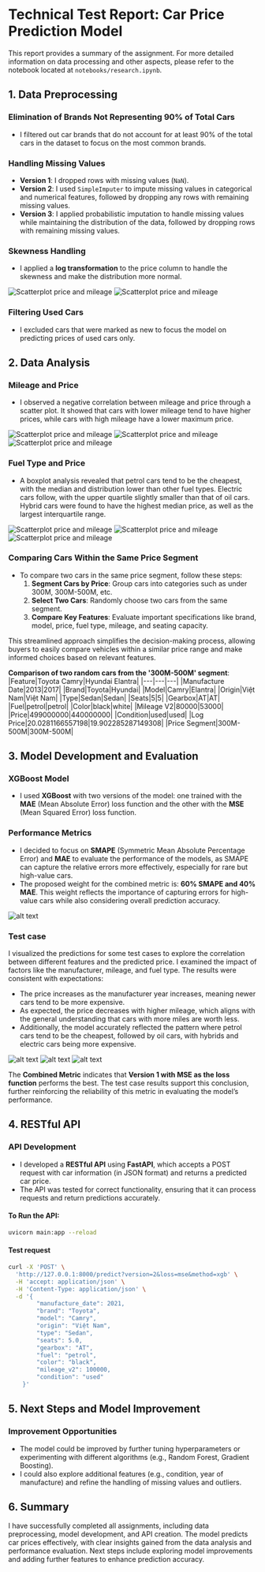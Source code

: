 # Technical Test Report: Car Price Prediction Model

This report provides a summary of the assignment. For more detailed information on data processing and other aspects, please refer to the notebook located at `notebooks/research.ipynb`.

## 1. Data Preprocessing

### Elimination of Brands Not Representing 90% of Total Cars
- I filtered out car brands that do not account for at least 90% of the total cars in the dataset to focus on the most common brands.

### Handling Missing Values
- **Version 1**: I dropped rows with missing values (`NaN`).
- **Version 2**: I used `SimpleImputer` to impute missing values in categorical and numerical features, followed by dropping any rows with remaining missing values.
- **Version 3**: I applied probabilistic imputation to handle missing values while maintaining the distribution of the data, followed by dropping rows with remaining missing values.

### Skewness Handling
- I applied a **log transformation** to the price column to handle the skewness and make the distribution more normal.

![Scatterplot price and mileage](images/distribution_price.png) 
![Scatterplot price and mileage](images/distribution_log_price.png)

### Filtering Used Cars
- I excluded cars that were marked as new to focus the model on predicting prices of used cars only.

## 2. Data Analysis

### Mileage and Price
- I observed a negative correlation between mileage and price through a scatter plot. It showed that cars with lower mileage tend to have higher prices, while cars with high mileage have a lower maximum price.

![Scatterplot price and mileage](images/price_mileage1.png)
![Scatterplot price and mileage](images/price_mileage2.png)
![Scatterplot price and mileage](images/price_mileage3.png)

### Fuel Type and Price
- A boxplot analysis revealed that petrol cars tend to be the cheapest, with the median and distribution lower than other fuel types. Electric cars follow, with the upper quartile slightly smaller than that of oil cars. Hybrid cars were found to have the highest median price, as well as the largest interquartile range.

![Scatterplot price and mileage](images/price_fuel1.png) 
![Scatterplot price and mileage](images/price_fuel2.png)
![Scatterplot price and mileage](images/price_fuel3.png)

### Comparing Cars Within the Same Price Segment
- To compare two cars in the same price segment, follow these steps:
  1. **Segment Cars by Price**: Group cars into categories such as under 300M, 300M-500M, etc.
  2. **Select Two Cars**: Randomly choose two cars from the same segment.
  3. **Compare Key Features**: Evaluate important specifications like brand, model, price, fuel type, mileage, and seating capacity.

This streamlined approach simplifies the decision-making process, allowing buyers to easily compare vehicles within a similar price range and make informed choices based on relevant features.

**Comparison of two random cars from the '300M-500M' segment**:
|Feature|Toyota Camry|Hyundai Elantra|
|---|---|---|
|Manufacture Date|2013|2017|
|Brand|Toyota|Hyundai|
|Model|Camry|Elantra|
|Origin|Việt Nam|Việt Nam|
|Type|Sedan|Sedan|
|Seats|5|5|
|Gearbox|AT|AT|
|Fuel|petrol|petrol|
|Color|black|white|
|Mileage V2|80000|53000|
|Price|499000000|440000000|
|Condition|used|used|
|Log Price|20\.0281166557198|19\.902285287149308|
|Price Segment|300M-500M|300M-500M|

## 3. Model Development and Evaluation

### XGBoost Model
- I used **XGBoost** with two versions of the model: one trained with the **MAE** (Mean Absolute Error) loss function and the other with the **MSE** (Mean Squared Error) loss function.

### Performance Metrics
- I decided to focus on **SMAPE** (Symmetric Mean Absolute Percentage Error) and **MAE** to evaluate the performance of the models, as SMAPE can capture the relative errors more effectively, especially for rare but high-value cars.
- The proposed weight for the combined metric is: **60% SMAPE and 40% MAE**. This weight reflects the importance of capturing errors for high-value cars while also considering overall prediction accuracy.

![alt text](images/evaluate.png)

### Test case
I visualized the predictions for some test cases to explore the correlation between different features and the predicted price. I examined the impact of factors like the manufacturer, mileage, and fuel type. The results were consistent with expectations: 

- The price increases as the manufacturer year increases, meaning newer cars tend to be more expensive.
- As expected, the price decreases with higher mileage, which aligns with the general understanding that cars with more miles are worth less.
- Additionally, the model accurately reflected the pattern where petrol cars tend to be the cheapest, followed by oil cars, with hybrids and electric cars being more expensive.

![alt text](images/manufacture_pred.png) 
![alt text](images/mileage_pred.png) 
![alt text](images/fuel_pred.png)

The **Combined Metric** indicates that **Version 1 with MSE as the loss function** performs the best. The test case results support this conclusion, further reinforcing the reliability of this metric in evaluating the model’s performance.

## 4. RESTful API

### API Development
- I developed a **RESTful API** using **FastAPI**, which accepts a POST request with car information (in JSON format) and returns a predicted car price.
- The API was tested for correct functionality, ensuring that it can process requests and return predictions accurately.

#### To Run the API:
```bash
uvicorn main:app --reload
```

#### Test request
```bash
curl -X 'POST' \
  'http://127.0.0.1:8000/predict?version=2&loss=mse&method=xgb' \
  -H 'accept: application/json' \
  -H 'Content-Type: application/json' \
  -d '{
        "manufacture_date": 2021,
        "brand": "Toyota",
        "model": "Camry",
        "origin": "Việt Nam",
        "type": "Sedan",
        "seats": 5.0,
        "gearbox": "AT",
        "fuel": "petrol",
        "color": "black",
        "mileage_v2": 100000,
        "condition": "used"
    }'

```

## 5. Next Steps and Model Improvement

### Improvement Opportunities
- The model could be improved by further tuning hyperparameters or experimenting with different algorithms (e.g., Random Forest, Gradient Boosting).
- I could also explore additional features (e.g., condition, year of manufacture) and refine the handling of missing values and outliers.

## 6. Summary

I have successfully completed all assignments, including data preprocessing, model development, and API creation. The model predicts car prices effectively, with clear insights gained from the data analysis and performance evaluation. Next steps include exploring model improvements and adding further features to enhance prediction accuracy.
